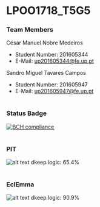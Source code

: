 # LPOO1718_T5G5
### Team Members
César Manuel Nobre Medeiros<br>
* Student Number: 201605344
* E-Mail: up201605344@fe.up.pt

Sandro Miguel Tavares Campos
* Student Number: 201605947
* E-Mail: up201605947@fe.up.pt
<br><br>
### Status Badge
[![BCH compliance](https://bettercodehub.com/edge/badge/Cesar-Medeiros/LPOO1718_T5G5?branch=master&token=7352e3707bd9bc6a0955e6819a2d015ed478f04b)](https://bettercodehub.com/)
<br><br>
### PIT
![alt text](https://github.com/Cesar-Medeiros/LPOO1718_T5G5/tree/master/Screenshots/PIT.png)
dkeep.logic: 65.4%
<br><br>
### EclEmma
![alt text](https://github.com/Cesar-Medeiros/LPOO1718_T5G5/blob/master/Screenshots/Eclemma.png)
dkeep.logic: 90.9%
<br><br>
